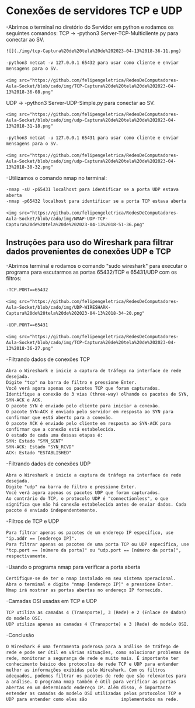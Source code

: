 <h1>Conexões de servidores TCP e UDP</h1>

-Abrimos o terminal no diretório do Servidor em python e rodamos os seguintes comandos:
TCP ->
	-python3 Server-TCP-Multicliente.py para conectar ao SV.
	
	![](./img/tcp-Captura%20de%20tela%20de%202023-04-13%2018-36-11.png)
	
	-python3 netcat -v 127.0.0.1 65432 para usar como cliente e enviar mensagens para o SV.
	
	<img src="https://github.com/felipengeletrica/RedesDeComputadores-Aula-Socket/blob/cado/img/TCP-Captura%20de%20tela%20de%202023-04-13%2018-36-08.png"

UDP ->
	-python3 Server-UDP-Simple.py para conectar ao SV.
	
	<img src="https://github.com/felipengeletrica/RedesDeComputadores-Aula-Socket/blob/cado/img/udp-Captura%20de%20tela%20de%202023-04-13%2018-31-18.png"
	
	-python3 netcat -u 127.0.0.1 65431 para usar como cliente e enviar mensagens para o SV.
	
	<img src="https://github.com/felipengeletrica/RedesDeComputadores-Aula-Socket/blob/cado/img/udp-Captura%20de%20tela%20de%202023-04-13%2018-30-32.png"
	
-Utilizamos o comando nmap no terminal:

	-nmap -sU -p65431 localhost para identificar se a porta UDP estava aberta
 	-nmap -p65432 localhost para identificar se a porta TCP estava aberta
	
	<img src="https://github.com/felipengeletrica/RedesDeComputadores-Aula-Socket/blob/cado/img/NMAP-UDP-TCP-Captura%20de%20tela%20de%202023-04-13%2018-51-36.png"

<h2>Instruções para uso do Wireshark para filtrar dados provenientes de conexões UDP e TCP</h2>

-Abrimos terminal e rodamos o comando "sudo wireshark" para executar o programa para escutarmos as portas 65432/TCP e 65431/UDP com os filtros:

	-TCP.PORT==65432
	
	<img src="https://github.com/felipengeletrica/RedesDeComputadores-Aula-Socket/blob/cado/img/UDP-WIRESHARK-Captura%20de%20tela%20de%202023-04-13%2018-34-20.png"
	
	-UDP.PORT==65431
	
	<img src="https://github.com/felipengeletrica/RedesDeComputadores-Aula-Socket/blob/cado/img/TCP-Captura%20de%20tela%20de%202023-04-13%2018-36-27.png"

-Filtrando dados de conexões TCP

	Abra o Wireshark e inicie a captura de tráfego na interface de rede desejada.
	Digite "tcp" na barra de filtro e pressione Enter.
	Você verá agora apenas os pacotes TCP que foram capturados.
	Identifique a conexão de 3 vias (three-way) olhando os pacotes de SYN, SYN-ACK e ACK.
	O pacote SYN é enviado pelo cliente para iniciar a conexão.
	O pacote SYN-ACK é enviado pelo servidor em resposta ao SYN para confirmar que está aberto para a conexão.
	O pacote ACK é enviado pelo cliente em resposta ao SYN-ACK para confirmar que a conexão está estabelecida.
	O estado de cada uma dessas etapas é:
	SYN: Estado "SYN_SENT"
	SYN-ACK: Estado "SYN_RCVD"
	ACK: Estado "ESTABLISHED"

-Filtrando dados de conexões UDP

	Abra o Wireshark e inicie a captura de tráfego na interface de rede desejada.
	Digite "udp" na barra de filtro e pressione Enter.
	Você verá agora apenas os pacotes UDP que foram capturados.
	Ao contrário do TCP, o protocolo UDP é "connectionless", o que significa que não há conexão estabelecida antes de enviar dados. Cada pacote é enviado independentemente.

-Filtros de TCP e UDP

	Para filtrar apenas os pacotes de um endereço IP específico, use "ip.addr == [endereço IP]".
	Para filtrar apenas os pacotes de uma porta TCP ou UDP específica, use "tcp.port == [número da porta]" ou "udp.port == [número da porta]", respectivamente.

-Usando o programa nmap para verificar a porta aberta

	Certifique-se de ter o nmap instalado em seu sistema operacional.
	Abra o terminal e digite "nmap [endereço IP]" e pressione Enter.
	Nmap irá mostrar as portas abertas no endereço IP fornecido.

-Camadas OSI usadas em TCP e UDP

	TCP utiliza as camadas 4 (Transporte), 3 (Rede) e 2 (Enlace de dados) do modelo OSI.
	UDP utiliza apenas as camadas 4 (Transporte) e 3 (Rede) do modelo OSI.

-Conclusão

	O Wireshark é uma ferramenta poderosa para a análise de tráfego de rede e pode ser útil em várias situações, como solucionar problemas de rede, monitorar a segurança de rede e muito mais. É importante ter conhecimento básico dos protocolos de rede TCP e UDP para entender melhor as informações exibidas pelo Wireshark. Com os filtros adequados, podemos filtrar os pacotes de rede que são relevantes para a análise. O programa nmap também é útil para verificar as portas abertas em um determinado endereço IP. Além disso, é importante entender as camadas do modelo OSI utilizadas pelos protocolos TCP e UDP para entender como eles são             implementados na rede.
